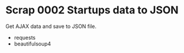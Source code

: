 # Scrap 0002 Startups data to JSON

Get AJAX data and save to JSON file.

* requests
* beautifulsoup4
